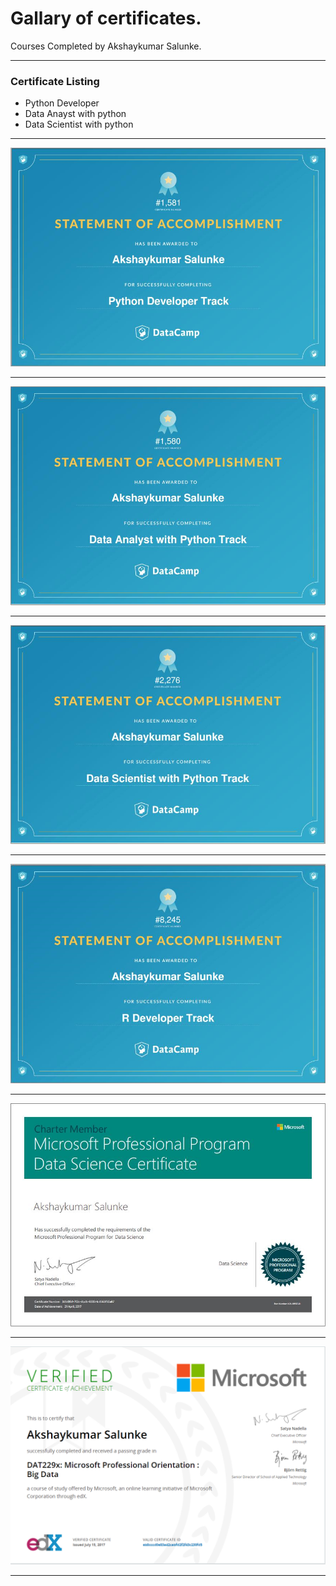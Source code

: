 # Gallary of certificates.

Courses Completed by Akshaykumar Salunke.

---

### Certificate Listing

- Python Developer
- Data Anayst with python
- Data Scientist with python

---

![Python Developer](certImg/python_develpoer.png)

---

![Data Analyst Python](certImg/data_analyst_python.png)

---

![Data Scientist Python](certImg/datascientist_python.png)

---

![R developer](certImg/rdeveloper.png)

---

![Microsoft Data Scientist](certImg/micr_data_scientist.png)

---

![Microsoft Professional Big Data Orientation](certImg/1_bd_orientation.PNG)

---
